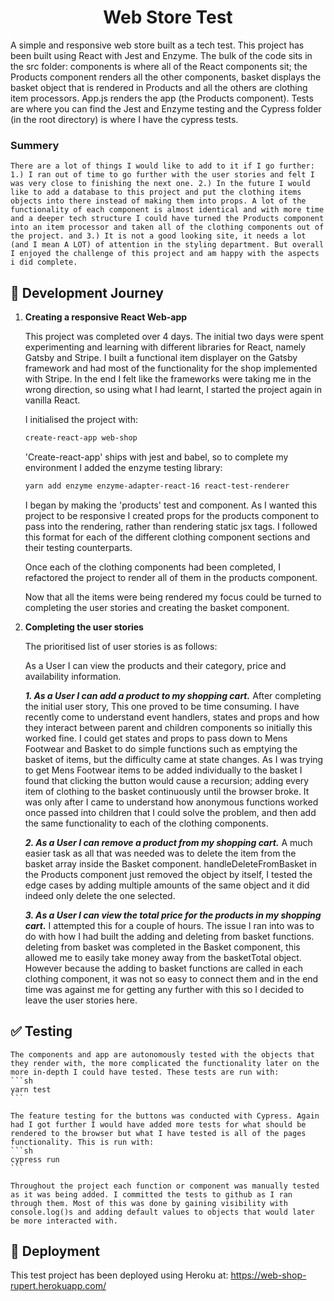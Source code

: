 <h1 align="center">
  Web Store Test
</h1>

A simple and responsive web store built as a tech test. This project has been built using React with Jest and Enzyme. The bulk of the code sits in the src folder: components is where all of the React components sit; the Products component renders all the other components, basket displays the basket object that is rendered in Products and all the others are clothing item processors. App.js renders the app (the Products component). Tests are where you can find the Jest and Enzyme testing and the Cypress folder (in the root directory) is where I have the cypress tests.

### Summery
    There are a lot of things I would like to add to it if I go further: 1.) I ran out of time to go further with the user stories and felt I was very close to finishing the next one. 2.) In the future I would like to add a database to this project and put the clothing items objects into there instead of making them into props. A lot of the functionality of each component is almost identical and with more time and a deeper tech structure I could have turned the Products component into an item processor and taken all of the clothing components out of the project. and 3.) It is not a good looking site, it needs a lot (and I mean A LOT) of attention in the styling department. But overall I enjoyed the challenge of this project and am happy with the aspects i did complete.

## :running: Development Journey

1.  **Creating a responsive React Web-app**

    This project was completed over 4 days. The initial two days were spent experimenting and learning with different libraries for React, namely Gatsby and Stripe. I built a functional item displayer on the Gatsby framework and had most of the functionality for the shop implemented with Stripe. In the end I felt like the frameworks were taking me in the wrong direction, so using what I had learnt, I started the project again in vanilla React.

    I initialised the project with:
    ```sh
    create-react-app web-shop
    ```

    'Create-react-app' ships with jest and babel, so to complete my environment I added the enzyme testing library:
    ```sh
    yarn add enzyme enzyme-adapter-react-16 react-test-renderer
    ```
    I began by making the 'products' test and component. As I wanted this project to be responsive I created props for the products component to pass into the rendering, rather than rendering static jsx tags. I followed this format for each of the different clothing component sections and their testing counterparts.

    Once each of the clothing components had been completed, I refactored the project to render all of them in the products component.

    Now that all the items were being rendered my focus could be turned to completing the user stories and creating the basket component.

2.  **Completing the user stories**

    The prioritised list of user stories is as follows:


    As a User I can view the products and their category, price and availability information.

    ***1. As a User I can add a product to my shopping cart.***
      After completing the initial user story, This one proved to be time consuming. I have recently come to understand event handlers, states and props and how they interact between parent and children components so initially this worked fine. I could get states and props to pass down to Mens Footwear and Basket to do simple functions such as emptying the basket of items, but the difficulty came at state changes. As I was trying to get Mens Footwear items to be added individually to the basket I found that clicking the button would cause a recursion; adding every item of clothing to the basket continuously until the browser broke. It was only after I came to understand how anonymous functions worked once passed into children that I could solve the problem, and then add the same functionality to each of the clothing components.

    ***2. As a User I can remove a product from my shopping cart.***
      A much easier task as all that was needed was to delete the item from the basket array inside the Basket component. handleDeleteFromBasket in the Products component just removed the object by itself, I tested the edge cases by adding multiple amounts of the same object and it did indeed only delete the one selected.

    ***3. As a User I can view the total price for the products in my shopping cart.***
      I attempted this for a couple of hours. The issue I ran into was to do with how I had built the adding and deleting from basket functions. deleting from basket was completed in the Basket component, this allowed me to easily take money away from the basketTotal object. However because the adding to basket functions are called in each clothing component, it was not so easy to connect them and in the end time was against me for getting any further with this so I decided to leave the user stories here.

## :white_check_mark: Testing

    The components and app are autonomously tested with the objects that they render with, the more complicated the functionality later on the more in-depth I could have tested. These tests are run with:
    ```sh
    yarn test
    ```

    The feature testing for the buttons was conducted with Cypress. Again had I got further I would have added more tests for what should be rendered to the browser but what I have tested is all of the pages functionality. This is run with:
    ```sh
    cypress run
    ```

    Throughout the project each function or component was manually tested as it was being added. I committed the tests to github as I ran through them. Most of this was done by gaining visibility with console.log()s and adding default values to objects that would later be more interacted with.

## 💫 Deployment

This test project has been deployed using Heroku at:
https://web-shop-rupert.herokuapp.com/
